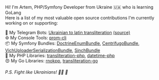 Hi! I'm Artem, PHP/Symfony Developer from Ukraine 🇺🇦 who is learning GoLang  
Here is a list of my most valuable open source contributions I'm currently working on or supporting:

🤖 My Telegram Bots:
[Ukrainian to latin transliteration](https://t.me/transliteration_ua_bot) [(source)](https://github.com/fre5h/transliteration-telegram-bot)  
⚙️ My Console Tools: 
[prom-cli](https://github.com/fre5h/prom-cli)  
📦 My Symfony Bundles:
[DoctrineEnumBundle](https://github.com/fre5h/DoctrineEnumBundle),
[CentrifugoBundle](https://github.com/fre5h/CentrifugoBundle),
[VichUploaderSerializationBundle](https://github.com/fre5h/VichUploaderSerializationBundle),
[SinchBundle](https://github.com/fre5h/SinchBundle)  
🐘 My PHP Libraries:
[transliteration-php](https://github.com/fre5h/transliteration-php),
[datetime-php](https://github.com/fre5h/datetime-php)  
😍 My Go Libraries:
[rnokpp](https://github.com/fre5h/rnokpp),
[transliteration-go](https://github.com/fre5h/transliteration-go)

###### P.S. Fight like Ukrainians! 💙💛 💪
